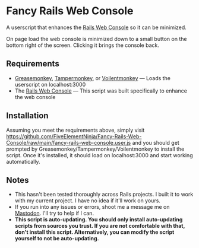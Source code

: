 
# Fancy Rails Web Console

A userscript that enhances the [Rails Web Console](https://github.com/rails/web-console) so it can be minimized.

On page load the web console is minimized down to a small button on the bottom right of the screen. Clicking it brings the console back.

## Requirements

 - [Greasemonkey](https://www.greasespot.net), [Tampermonkey](https://www.tampermonkey.net), or [Voilentmonkey](https://violentmonkey.github.io) &mdash; Loads the userscript on localhost:3000
 - The [Rails Web Console](https://github.com/rails/web-console) &mdash; This script was built specifically to enhance the web console

## Installation
Assuming you meet the requirements above, simply visit https://github.com/FiveElementNinja/Fancy-Rails-Web-Console/raw/main/fancy-rails-web-console.user.js and you should get prompted by Greasemonkey/Tampermonkey/Voilentmonkey to install the script. Once it's installed, it should load on localhost:3000 and start working automatically.

## Notes

 - This hasn't been tested thoroughly across Rails projects. I built it to work with my current project. I have no idea if it'll work on yours.
 -  If you run into any issues or errors, shoot me a message me on [Mastodon](https://mastodon.social/@FiveElementNinja). I'll try to help if I can.
- **This script is auto-updating. You should only install auto-updating scripts from sources you trust. If you are not comfortable with that, don't install this script. Alternatively, you can modify the script yourself to not be auto-updating.**

